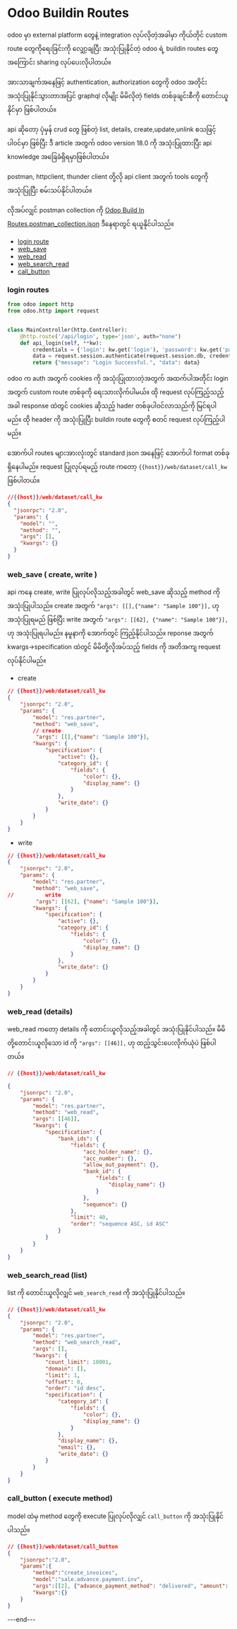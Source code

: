 # Odoo Buildin Routes

odoo မှာ external platform တွေနဲ့ integration လုပ်လိုတဲ့အခါမှာ ကိုယ်တိုင် custom route တွေကိုရေးခြင်းကို လျှော့ချပြီး 
အသုံးပြုနိုင်တဲ့ odoo ရဲ့ buildin routes တွေအကြောင်း sharing လုပ်ပေးလိုပါတယ်။ 

အားသာချက်အနေဖြင့် authentication, authorization တွေကို odoo အတိုင်း အသုံးပြုနိုင်သွားတာအပြင် graphql လိုမျိုး မိမိလိုတဲ့ fields တစ်ခုချင်းစီကို တောင်းယူနိုင်မှာ ဖြစ်ပါတယ်။ 

api ဆိုတော့ ပုံမှန် crud တွေ ဖြစ်တဲ့ list, details, create,update,unlink စသဖြင့် ပါ၀င်မှာ ဖြစ်ပြီး 
ဒီ article အတွက် odoo version 18.0 ကို အသုံးပြုထားပြီး api knowledge အခြေခံရှိရမှာဖြစ်ပါတယ်။

postman, httpclient, thunder client တို့လို api client အတွက် tools တွေကို အသုံးပြုပြီး စမ်းသပ်နိုင်ပါတယ်။

လိုအပ်လျှင် postman collection ကို [Odoo Build In Routes.postman_collection.json](Odoo%20Build%20In%20Routes.postman_collection.json) ဒီနေရာတွင် ရယူနိုင်ပါသည်။

- [login route](#login-routes)
- [web_save](#web_save--create-write-)
- [web_read](#web_read-details)
- [web_search_read](#web_search_read-list)
- [call_button](#call_button--execute-method)

### login routes
```python
from odoo import http
from odoo.http import request


class MainController(http.Controller):
    @http.route('/api/login', type='json', auth="none")
    def api_login(self, **kw):
        credentials = {'login': kw.get('login'), 'password': kw.get('password'),'type':'password'}
        data = request.session.authenticate(request.session.db, credentials)
        return {"message": "Login Successful.", "data": data}
```

odoo က auth အတွက် cookies ကို အသုံးပြုထားတဲ့အတွက် အထက်ပါအတိုင်း login အတွက်  custom route တစ်ခုကို ရေးသားလိုက်ပါမယ်။
ထို request လုပ်ကြည့်သည့်အခါ response ထဲတွင် cookies ဆိုသည့် hader တစ်ခုပါ၀င်လာသည်ကို မြင်ရပါမည်။ 
ထို header ကို အသုံးပြုပြီး buildin route တွေကို စတင် request လုပ်ကြည့်ပါမည်။

အောက်ပါ routes များအားလုံးတွင် standard json အနေဖြင့် အောက်ပါ format တစ်ခု ရှိနေပါမည်။ request ပြုလုပ်ရမည့် route ကတော့ `{{host}}/web/dataset/call_kw` ဖြစ်ပါတယ်။

```json
//{{host}}/web/dataset/call_kw
{
  "jsonrpc": "2.0",
  "params": {
    "model": "",
    "method": "",
    "args": [],
    "kwargs": {}
  }
}
```

### web_save ( create, write )

api ကနေ create, write ပြုလုပ်လိုသည့်အခါတွင် web_save ဆိုသည့် method ကို အသုံးပြုပါသည်။ 
create အတွက်  `"args": [[],{"name": "Sample 100"}],` ဟု အသုံးပြုရမည် ဖြစ်ပြီး 
write အတွက် `"args": [[62], {"name": "Sample 100"}],` ဟု အသုံးပြုရပါမည်။ နမူနာကို အောက်တွင် ကြည့်နိုင်ပါသည်။
reponse အတွက် kwargs->specification ထဲတွင် မိမိတို့လိုအပ်သည့် fields ကို အတိအကျ request လုပ်နိုင်ပါမည်။

- create

```json 
// {{host}}/web/dataset/call_kw
{
    "jsonrpc": "2.0",
    "params": {
        "model": "res.partner",
        "method": "web_save",
        // create
         "args": [[],{"name": "Sample 100"}],
        "kwargs": {
            "specification": {
                "active": {},
                "category_id": {
                    "fields": {
                        "color": {},
                        "display_name": {}
                    }
                },
                "write_date": {}
            }
        }
    }
}
```

- write

```json 
// {{host}}/web/dataset/call_kw
{
    "jsonrpc": "2.0",
    "params": {
        "model": "res.partner",
        "method": "web_save",
//          write
         "args": [[62], {"name": "Sample 100"}],
        "kwargs": {
            "specification": {
                "active": {},
                "category_id": {
                    "fields": {
                        "color": {},
                        "display_name": {}
                    }
                },
                "write_date": {}
            }
        }
    }
}
```


### web_read (details)

web_read ကတော့ details ကို တောင်းယူလိုသည့်အခါတွင် အသုံးပြုနိုင်ပါသည်။ မိမိတို့တောင်းယူလိုသော id ကို `"args": [[46]],` ဟု ထည့်သွင်းပေးလိုက်ယုံပဲ ဖြစ်ပါတယ်။

```json 
// {{host}}/web/dataset/call_kw

{
    "jsonrpc": "2.0",
    "params": {
        "model": "res.partner",
        "method": "web_read",
        "args": [[46]],
        "kwargs": {
            "specification": {
                "bank_ids": {
                    "fields": {
                        "acc_holder_name": {},
                        "acc_number": {},
                        "allow_out_payment": {},
                        "bank_id": {
                            "fields": {
                                "display_name": {}
                            }
                        },
                        "sequence": {}
                    },
                    "limit": 40,
                    "order": "sequence ASC, id ASC"
                }
            }
        }
    }
}
```

### web_search_read (list)

list ကို တောင်းယူလိုလျှင် `web_search_read` ကို အသုံးပြုနိုင်ပါသည်။

```json 
// {{host}}/web/dataset/call_kw
{
    "jsonrpc": "2.0",
    "params": {
        "model": "res.partner",
        "method": "web_search_read",
        "args": [],
        "kwargs": {
            "count_limit": 10001,
            "domain": [],
            "limit": 1,
            "offset": 0,
            "order": "id desc",
            "specification": {
                "category_id": {
                    "fields": {
                        "color": {},
                        "display_name": {}
                    }
                },
                "display_name": {},
                "email": {},
                "write_date": {}
            }
        }
    }
}
```

### call_button ( execute method)
model ထဲမှ method တွေကို execute ပြုလုပ်လိုလျှင် `call_button` ကို အသုံးပြုနိုင်ပါသည်။
```json
// {{host}}/web/dataset/call_button
{
    "jsonrpc":"2.0",
    "params":{
        "method":"create_invoices",
        "model":"sale.advance.payment.inv",
        "args":[[2], {"advance_payment_method": "delivered", "amount": 100}],
        "kwargs":{}
    }
}
```

---end---